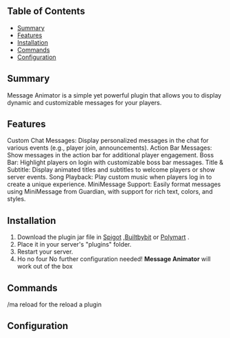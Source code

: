 
## Table of Contents

-   [Summary](#Summary)
-   [Features](#Features)
-   [Installation](#Installation)
-   [Commands](#Commands)
-   [Configuration](#Configuration)

## Summary

Message Animator is a simple yet powerful plugin that allows you to display dynamic and customizable messages for your players. 

## Features

Custom Chat Messages: Display personalized messages in the chat for various events (e.g., player join, announcements).
Action Bar Messages: Show messages in the action bar for additional player engagement.
Boss Bar: Highlight players on login with customizable boss bar messages.
Title & Subtitle: Display animated titles and subtitles to welcome players or show server events.
Song Playback: Play custom music when players log in to create a unique experience.
MiniMessage Support: Easily format messages using MiniMessage from Guardian, with support for rich text, colors, and styles.

## Installation

1. Download the plugin jar file in [Spigot]() ,[Builtbybit]() or [Polymart]() .
2. Place it in your server's "plugins" folder.
3. Restart your server.
4. Ho no four
No further configuration needed! **Message Animator** will work out of the box

## Commands

/ma reload for the reload a plugin 


## Configuration



